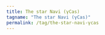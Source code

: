 ```yaml
---
title: The star Navi (γCas)
tagname: "The star Navi (γCas)"
permalink: /tag/the-star-navi-γcas
---
```

